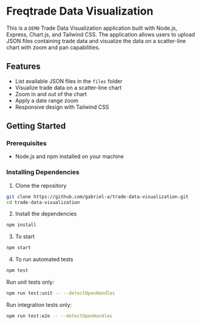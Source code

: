 # Freqtrade Data Visualization 

This is a `DEMO` Trade Data Visualization application built with Node.js, Express, Chart.js, and Tailwind CSS. 
The application allows users to upload JSON files containing trade data and visualize the data on a scatter-line chart with zoom and pan capabilities.

## Features

- List available JSON files in the `files` folder
- Visualize trade data on a scatter-line chart
- Zoom in and out of the chart
- Apply a date range zoom
- Responsive design with Tailwind CSS

## Getting Started

### Prerequisites

- Node.js and npm installed on your machine

### Installing Dependencies

1. Clone the repository

```sh
git clone https://github.com/gabriel-a/trade-data-visualization.git
cd trade-data-visualization
```


2. Install the dependencies

```sh
npm install
```

3. To start

```sh
npm start
```

4. To run automated tests

```sh
npm test
```

Run unit tests only:

```sh  
npm run test:unit -- --detectOpenHandles
```

Run integration tests only:

```sh
npm run test:e2e -- --detectOpenHandles
```